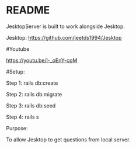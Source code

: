 # README

JesktopServer is built to work alongside Jesktop.

Jesktop: https://github.com/jeetds1994/Jesktop

#Youtube

https://youtu.be/l-_oEnY-cpM

#Setup:

Step 1: rails db:create

Step 2: rails db:migrate

Step 3: rails db:seed

Step 4: rails s

Purpose:

To allow Jesktop to get questions from local server.

